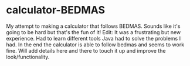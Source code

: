 # calculator-BEDMAS
My attempt to making a calculator that follows BEDMAS. Sounds like it's going to be hard but that's the fun of it!
Edit: It was a frustrating but new experience. Had to learn different tools Java had to solve the problems I had. In the end the calculator is able to follow bedmas and seems to work fine. Will add details here and there to touch it up and improve the look/functionality.
